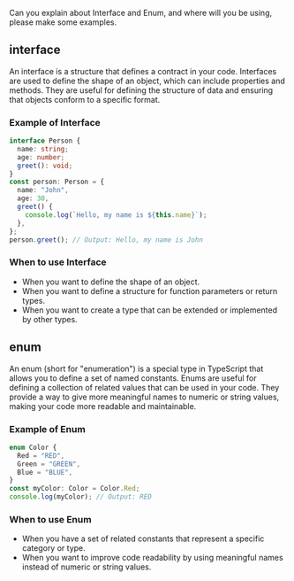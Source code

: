 Can you explain about Interface and Enum, and where will you be using,
please make some examples.

## interface

An interface is a structure that defines a contract in your code. Interfaces are used to define the shape of an object, which can include properties and methods. They are useful for defining the structure of data and ensuring that objects conform to a specific format.

### Example of Interface

```typescript
interface Person {
  name: string;
  age: number;
  greet(): void;
}
const person: Person = {
  name: "John",
  age: 30,
  greet() {
    console.log(`Hello, my name is ${this.name}`);
  },
};
person.greet(); // Output: Hello, my name is John
```

### When to use Interface

- When you want to define the shape of an object.
- When you want to define a structure for function parameters or return types.
- When you want to create a type that can be extended or implemented by other types.

## enum

An enum (short for "enumeration") is a special type in TypeScript that allows you to define a set of named constants. Enums are useful for defining a collection of related values that can be used in your code. They provide a way to give more meaningful names to numeric or string values, making your code more readable and maintainable.

### Example of Enum

```typescript
enum Color {
  Red = "RED",
  Green = "GREEN",
  Blue = "BLUE",
}
const myColor: Color = Color.Red;
console.log(myColor); // Output: RED
```

### When to use Enum

- When you have a set of related constants that represent a specific category or type.
- When you want to improve code readability by using meaningful names instead of numeric or string values.
